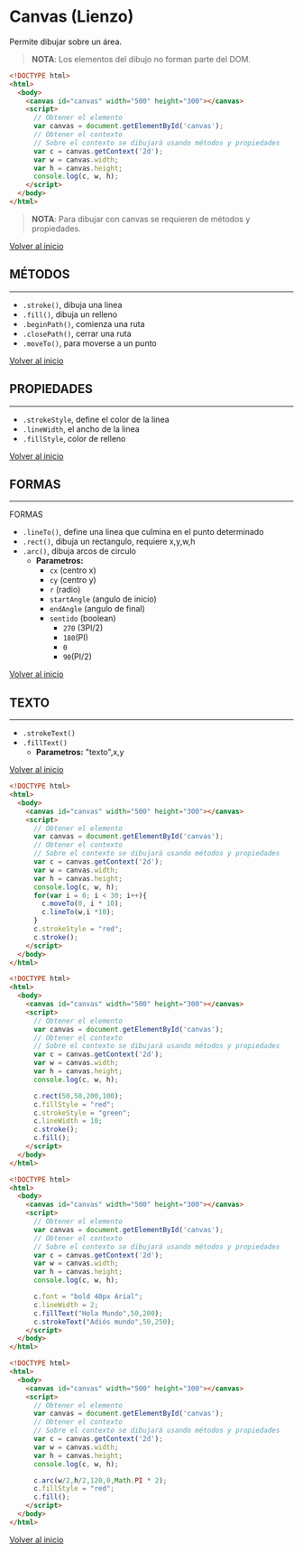 # Canvas (Lienzo)

Permite dibujar sobre un área. 

> **NOTA**: Los elementos del dibujo no forman parte del DOM.

```html
<!DOCTYPE html>
<html>
  <body>
    <canvas id="canvas" width="500" height="300"></canvas>
    <script>
      // Obtener el elemento
      var canvas = document.getElementById('canvas');
      // Obtener el contexto
      // Sobre el contexto se dibujará usando métodos y propiedades
      var c = canvas.getContext('2d');
      var w = canvas.width;
      var h = canvas.height;
      console.log(c, w, h);
    </script>
  </body>
</html>
```

> **NOTA**: Para dibujar con canvas se requieren de métodos y propiedades.

[Volver al inicio](#-Canvas-Lienzo)

## MÉTODOS

---------------------------------------------------------------------------

* `.stroke()`, dibuja una linea
* `.fill()`, dibuja un relleno
* `.beginPath()`, comienza una ruta
* `.closePath()`, cerrar una ruta
* `.moveTo()`, para moverse a un punto

[Volver al inicio](#-Canvas-Lienzo)

## PROPIEDADES

---------------------------------------------------------------------------

* `.strokeStyle`, define el color de la linea
* `.lineWidth`, el ancho de la linea
* `.fillStyle`, color de relleno

[Volver al inicio](#-Canvas-Lienzo)

## FORMAS

---------------------------------------------------------------------------

  FORMAS
* `.lineTo()`, define una linea que culmina en el punto determinado
* `.rect()`, dibuja un rectangulo, requiere x,y,w,h
* `.arc()`, dibuja arcos de circulo
    * **Parametros:**
        * `cx` (centro x)
        * `cy` (centro y)
        * `r` (radio)
        * `startAngle` (angulo de inicio)
        * `endAngle` (angulo de final)
        * `sentido` (boolean)
            * `270` (3PI/2)
            * `180`(PI)
            * `0`
            * `90`(PI/2)

[Volver al inicio](#-Canvas-Lienzo)

## TEXTO

---------------------------------------------------------------------------
* `.strokeText()`
* `.fillText()`
    * **Parametros:** "texto",x,y

[Volver al inicio](#-Canvas-Lienzo)

```html
<!DOCTYPE html>
<html>
  <body>
    <canvas id="canvas" width="500" height="300"></canvas>
    <script>
      // Obtener el elemento
      var canvas = document.getElementById('canvas');
      // Obtener el contexto
      // Sobre el contexto se dibujará usando métodos y propiedades
      var c = canvas.getContext('2d');
      var w = canvas.width;
      var h = canvas.height;
      console.log(c, w, h);
      for(var i = 0; i < 30; i++){
        c.moveTo(0, i * 10);
        c.lineTo(w,i *10);
      }
      c.strokeStyle = "red";
      c.stroke();
    </script>
  </body>
</html>
```

```html
<!DOCTYPE html>
<html>
  <body>
    <canvas id="canvas" width="500" height="300"></canvas>
    <script>
      // Obtener el elemento
      var canvas = document.getElementById('canvas');
      // Obtener el contexto
      // Sobre el contexto se dibujará usando métodos y propiedades
      var c = canvas.getContext('2d');
      var w = canvas.width;
      var h = canvas.height;
      console.log(c, w, h);

      c.rect(50,50,200,100);
      c.fillStyle = "red";
      c.strokeStyle = "green";
      c.lineWidth = 10;
      c.stroke();
      c.fill();
    </script>
  </body>
</html>
```

```html
<!DOCTYPE html>
<html>
  <body>
    <canvas id="canvas" width="500" height="300"></canvas>
    <script>
      // Obtener el elemento
      var canvas = document.getElementById('canvas');
      // Obtener el contexto
      // Sobre el contexto se dibujará usando métodos y propiedades
      var c = canvas.getContext('2d');
      var w = canvas.width;
      var h = canvas.height;
      console.log(c, w, h);

      c.font = "bold 40px Arial";
      c.lineWidth = 2;
      c.fillText("Hola Mundo",50,200);
      c.strokeText("Adiós mundo",50,250);
    </script>
  </body>
</html>
```

```html
<!DOCTYPE html>
<html>
  <body>
    <canvas id="canvas" width="500" height="300"></canvas>
    <script>
      // Obtener el elemento
      var canvas = document.getElementById('canvas');
      // Obtener el contexto
      // Sobre el contexto se dibujará usando métodos y propiedades
      var c = canvas.getContext('2d');
      var w = canvas.width;
      var h = canvas.height;
      console.log(c, w, h);

      c.arc(w/2,h/2,120,0,Math.PI * 2);
      c.fillStyle = "red";
      c.fill();
    </script>
  </body>
</html>
```

[Volver al inicio](#-Canvas-Lienzo)